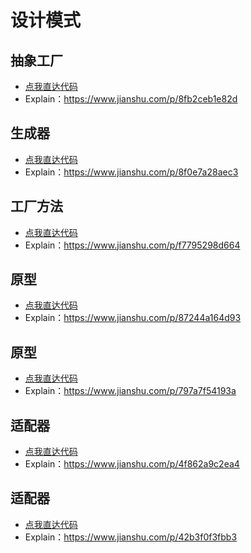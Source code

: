 # 设计模式
## 抽象工厂
* [点我直达代码](https://github.com/elfc/patterns/tree/master/src/main/java/com/nebula/patterns/abstractfactory)
* Explain：<https://www.jianshu.com/p/8fb2ceb1e82d>

## 生成器
* [点我直达代码](https://github.com/elfc/patterns/tree/master/src/main/java/com/nebula/patterns/builder)
* Explain：<https://www.jianshu.com/p/8f0e7a28aec3>

## 工厂方法
* [点我直达代码](https://github.com/elfc/patterns/tree/master/src/main/java/com/nebula/patterns/factorymethod)
* Explain：<https://www.jianshu.com/p/f7795298d664>

## 原型
* [点我直达代码](https://github.com/elfc/patterns/tree/master/src/main/java/com/nebula/patterns/prototype)
* Explain：<https://www.jianshu.com/p/87244a164d93>

## 原型
* [点我直达代码](https://github.com/elfc/patterns/tree/master/src/main/java/com/nebula/patterns/singleton)
* Explain：<https://www.jianshu.com/p/797a7f54193a>

## 适配器
* [点我直达代码](https://github.com/elfc/patterns/tree/master/src/main/java/com/nebula/patterns/adapter)
* Explain：<https://www.jianshu.com/p/4f862a9c2ea4>

## 适配器
* [点我直达代码](https://github.com/elfc/patterns/tree/master/src/main/java/com/nebula/patterns/bridge)
* Explain：<https://www.jianshu.com/p/42b3f0f3fbb3>